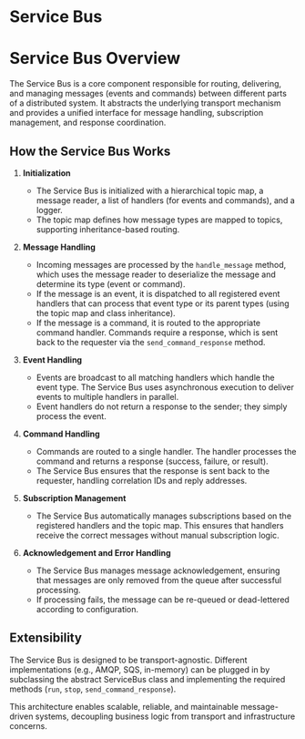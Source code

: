 # Service Bus

# Service Bus Overview

The Service Bus is a core component responsible for routing, delivering, and managing messages (events and commands) 
between different parts of a distributed system. It abstracts the underlying transport mechanism and provides a unified 
interface for message handling, subscription management, and response coordination.

## How the Service Bus Works

1. **Initialization**
   - The Service Bus is initialized with a hierarchical topic map, a message reader, a list of handlers (for events and 
     commands), and a logger.
   - The topic map defines how message types are mapped to topics, supporting inheritance-based routing.

2. **Message Handling**
   - Incoming messages are processed by the `handle_message` method, which uses the message reader to deserialize the 
     message and determine its type (event or command).
   - If the message is an event, it is dispatched to all registered event handlers that can process that event type or 
     its parent types (using the topic map and class inheritance).
   - If the message is a command, it is routed to the appropriate command handler. Commands require a response, which 
     is sent back to the requester via the `send_command_response` method.

3. **Event Handling**
   - Events are broadcast to all matching handlers which handle the event type. The Service Bus uses asynchronous 
     execution to deliver events to multiple handlers in parallel.
   - Event handlers do not return a response to the sender; they simply process the event.

4. **Command Handling**
   - Commands are routed to a single handler. The handler processes the command and returns a response (success, 
     failure, or result).
   - The Service Bus ensures that the response is sent back to the requester, handling correlation IDs and reply 
     addresses.

5. **Subscription Management**
   - The Service Bus automatically manages subscriptions based on the registered handlers and the topic map. This 
     ensures that handlers receive the correct messages without manual subscription logic.

6. **Acknowledgement and Error Handling**
   - The Service Bus manages message acknowledgement, ensuring that messages are only removed from the queue after 
     successful processing.
   - If processing fails, the message can be re-queued or dead-lettered according to configuration.

## Extensibility

The Service Bus is designed to be transport-agnostic. Different implementations (e.g., AMQP, SQS, in-memory) can be 
plugged in by subclassing the abstract ServiceBus class and implementing the required methods (`run`, `stop`, 
`send_command_response`).

This architecture enables scalable, reliable, and maintainable message-driven systems, decoupling business logic from 
transport and infrastructure concerns.
